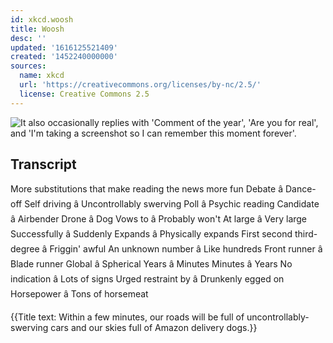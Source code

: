 ```yaml
---
id: xkcd.woosh
title: Woosh
desc: ''
updated: '1616125521409'
created: '1452240000000'
sources:
  name: xkcd
  url: 'https://creativecommons.org/licenses/by-nc/2.5/'
  license: Creative Commons 2.5
---
```

![It also occasionally replies with 'Comment of the year', 'Are you for real', and 'I'm taking a screenshot so I can remember this moment forever'.](https://imgs.xkcd.com/comics/woosh.png)

## Transcript
More substitutions that make reading the news more fun 
Debate â Dance-off
Self driving â Uncontrollably swerving
Poll â Psychic reading
Candidate â Airbender
Drone â Dog
Vows to â Probably won't
At large â Very large
Successfully â Suddenly
Expands â Physically expands
First
second
third-degree â Friggin' awful
An unknown number â Like hundreds
Front runner â Blade runner
Global â Spherical
Years â Minutes
Minutes â Years
No indication â Lots of signs
Urged restraint by â Drunkenly egged on
Horsepower â Tons of horsemeat

{{Title text: Within a few minutes, our roads will be full of uncontrollably-swerving cars and our skies full of Amazon delivery dogs.}}
